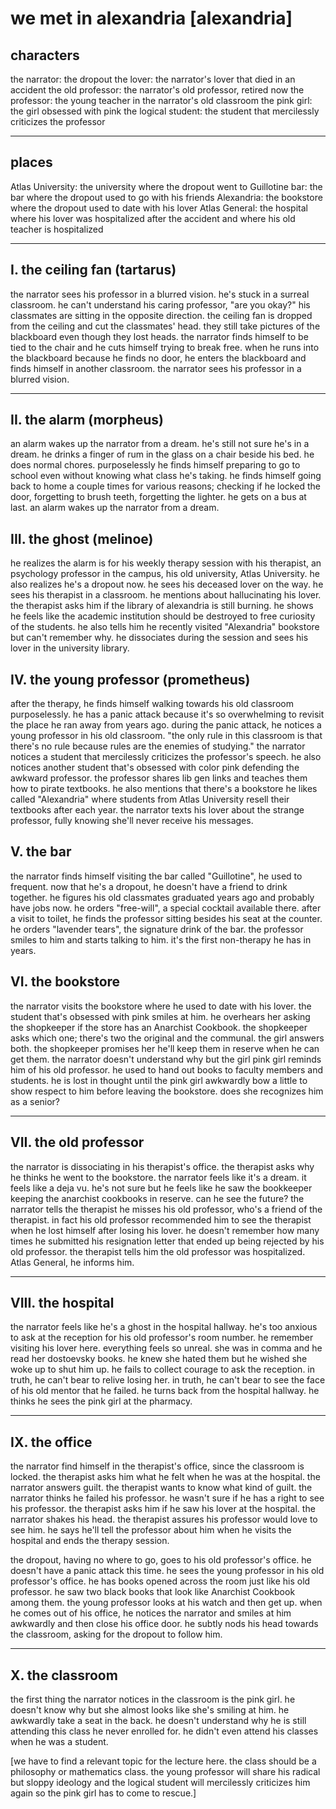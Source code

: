 # we met in alexandria [alexandria]

## characters

the narrator: the dropout
 the lover: the narrator's lover that died in an accident
 the old professor: the narrator's old professor, retired now
 the professor: the young teacher in the narrator's old classroom
 the pink girl: the girl obsessed with pink
 the logical student: the student that mercilessly criticizes the professor

---

## places

Atlas University: the university where the dropout went to
 Guillotine bar: the bar where the dropout used to go with his friends
 Alexandria: the bookstore where the dropout used to date with his lover
 Atlas General: the hospital where his lover was hospitalized after the accident and where his old teacher is hospitalized

---

## I. the ceiling fan (tartarus)

the narrator sees his professor in a blurred vision. he's stuck in a surreal classroom. he can't understand his caring professor, "are you okay?" his classmates are sitting in the opposite direction. the ceiling fan is dropped from the ceiling and cut the classmates' head. they still take pictures of the blackboard even though they lost heads. the narrator finds himself to be tied to the chair and he cuts himself trying to break free. when he runs into the blackboard because he finds no door, he enters the blackboard and finds himself in another classroom. the narrator sees his professor in a blurred vision.

---

## II. the alarm (morpheus)

an alarm wakes up the narrator from a dream. he's still not sure he's in a dream. he drinks a finger of rum in the glass on a chair beside his bed. he does normal chores. purposelessly he finds himself preparing to go to school even without knowing what class he's taking. he finds himself going back to home a couple times for various reasons; checking if he locked the door, forgetting to brush teeth, forgetting the lighter. he gets on a bus at last. an alarm wakes up the narrator from a dream.

## III. the ghost (melinoe)

he realizes the alarm is for his weekly therapy session with his therapist, an psychology professor in the campus, his old university, Atlas University. he also realizes he's a dropout now. he sees his deceased lover on the way. he sees his therapist in a classroom. he mentions about hallucinating his lover. the therapist asks him if the library of alexandria is still burning. he shows he feels like the academic institution should be destroyed to free curiosity of the students. he also tells him he recently visited "Alexandria" bookstore but can't remember why. he dissociates during the session and sees his lover in the university library.

## IV. the young professor (prometheus)

after the therapy, he finds himself walking towards his old classroom purposelessly. he has a panic attack because it's so overwhelming to revisit the place he ran away from years ago. during the panic attack, he notices a young professor in his old classroom. "the only rule in this classroom is that there's no rule because rules are the enemies of studying." the narrator notices a student that mercilessly criticizes the professor's speech. he also notices another student that's obsessed with color pink defending the awkward professor. the professor shares lib gen links and teaches them how to pirate textbooks. he also mentions that there's a bookstore he likes called "Alexandria" where students from Atlas University resell their textbooks after each year. the narrator texts his lover about the strange professor, fully knowing she'll never receive his messages.

## V. the bar

the narrator finds himself visiting the bar called "Guillotine", he used to frequent. now that he's a dropout, he doesn't have a friend to drink together. he figures his old classmates graduated years ago and probably have jobs now. he orders "free-will", a special cocktail available there. after a visit to toilet, he finds the professor sitting besides his seat at the counter. he orders "lavender tears", the signature drink of the bar. the professor smiles to him and starts talking to him. it's the first non-therapy he has in years.

## VI. the bookstore

the narrator visits the bookstore where he used to date with his lover. the student that's obsessed with pink smiles at him. he overhears her asking the shopkeeper if the store has an Anarchist Cookbook. the shopkeeper asks which one; there's two the original and the communal. the girl answers both. the shopkeeper promises her he'll keep them in reserve when he can get them. the narrator doesn't understand why but the girl pink girl reminds him of his old professor. he used to hand out books to faculty members and students. he is lost in thought until the pink girl awkwardly bow a little to show respect to him before leaving the bookstore. does she recognizes him as a senior?

---

## VII. the old professor

the narrator is dissociating in his therapist's office. the therapist asks why he thinks he went to the bookstore. the narrator feels like it's a dream. it feels like a deja vu. he's not sure but he feels like he saw the bookkeeper keeping the anarchist cookbooks in reserve. can he see the future? the narrator tells the therapist he misses his old professor, who's a friend of the therapist. in fact his old professor recommended him to see the therapist when he lost himself after losing his lover. he doesn't remember how many times he submitted his resignation letter that ended up being rejected by his old professor. the therapist tells him the old professor was hospitalized. Atlas General, he informs him.

---

## VIII. the hospital

the narrator feels like he's a ghost in the hospital hallway. he's too anxious to ask at the reception for his old professor's room number. he remember visiting his lover here. everything feels so unreal. she was in comma and he read her dostoevsky books. he knew she hated them but he wished she woke up to shut him up. he fails to collect courage to ask the reception. in truth, he can't bear to relive losing her. in truth, he can't bear to see the face of his old mentor that he failed. he turns back from the hospital hallway. he thinks he sees the pink girl at the pharmacy.

---

## IX. the office

the narrator find himself in the therapist's office, since the classroom is locked. the therapist asks him what he felt when he was at the hospital. the narrator answers guilt. the therapist wants to know what kind of guilt. the narrator thinks he failed his professor. he wasn't sure if he has a right to see his professor. the therapist asks him if he saw his lover at the hospital. the narrator shakes his head. the therapist assures his professor would love to see him. he says he'll tell the professor about him when he visits the hospital and ends the therapy session.

the dropout, having no where to go, goes to his old professor's office. he doesn't have a panic attack this time. he sees the young professor in his old professor's office. he has books opened across the room just like his old professor. he saw two black books that look like Anarchist Cookbook among them. the young professor looks at his watch and then get up. when he comes out of his office, he notices the narrator and smiles at him awkwardly and then close his office door. he subtly nods his head towards the classroom, asking for the dropout to follow him.

---

## X. the classroom

the first thing the narrator notices in the classroom is the pink girl. he doesn't know why but she almost looks like she's smiling at him. he awkwardly take a seat in the back. he doesn't understand why he is still attending this class he never enrolled for. he didn't even attend his classes when he was a student.

[we have to find a relevant topic for the lecture here. the class should be a philosophy or mathematics class. the young professor will share his radical but sloppy ideology and the logical student will mercilessly criticizes him again so the pink girl has to come to rescue.]
